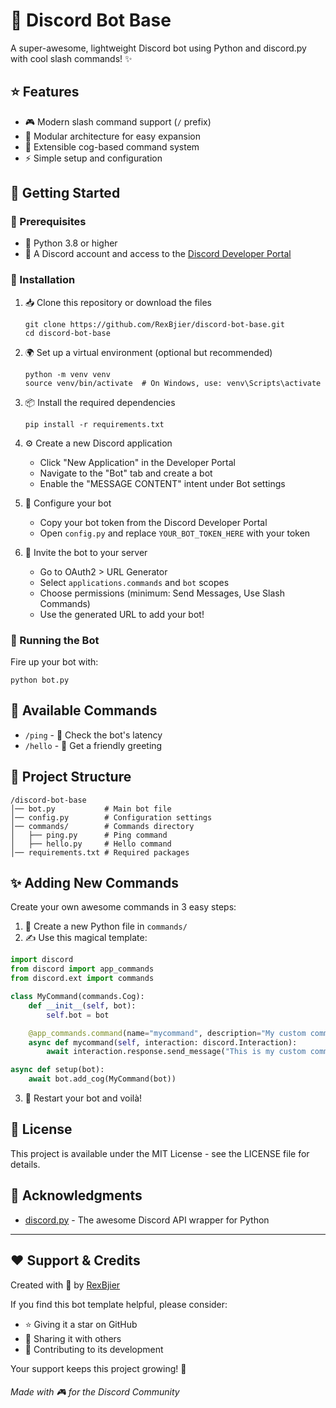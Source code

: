 # 🤖 Discord Bot Base

A super-awesome, lightweight Discord bot using Python and discord.py with cool slash commands! ✨

## ⭐ Features

- 🎮 Modern slash command support (`/` prefix)
- 🧩 Modular architecture for easy expansion
- 🔌 Extensible cog-based command system
- ⚡ Simple setup and configuration

## 🚀 Getting Started

### 📝 Prerequisites

- 🐍 Python 3.8 or higher
- 👾 A Discord account and access to the [Discord Developer Portal](https://discord.com/developers/applications)

### 🔧 Installation

1. 📥 Clone this repository or download the files
   ```
   git clone https://github.com/RexBjier/discord-bot-base.git
   cd discord-bot-base
   ```

2. 🌍 Set up a virtual environment (optional but recommended)
   ```
   python -m venv venv
   source venv/bin/activate  # On Windows, use: venv\Scripts\activate
   ```

3. 📦 Install the required dependencies
   ```
   pip install -r requirements.txt
   ```

4. ⚙️ Create a new Discord application
   - Click "New Application" in the Developer Portal
   - Navigate to the "Bot" tab and create a bot
   - Enable the "MESSAGE CONTENT" intent under Bot settings

5. 🔑 Configure your bot
   - Copy your bot token from the Discord Developer Portal
   - Open `config.py` and replace `YOUR_BOT_TOKEN_HERE` with your token

6. 🎉 Invite the bot to your server
   - Go to OAuth2 > URL Generator
   - Select `applications.commands` and `bot` scopes
   - Choose permissions (minimum: Send Messages, Use Slash Commands)
   - Use the generated URL to add your bot!

### 🎯 Running the Bot

Fire up your bot with:
```
python bot.py
```

## 💬 Available Commands

- `/ping` - 🏓 Check the bot's latency
- `/hello` - 👋 Get a friendly greeting

## 📁 Project Structure

```
/discord-bot-base 
│── bot.py           # Main bot file
│── config.py        # Configuration settings
│── commands/        # Commands directory
│   ├── ping.py      # Ping command
│   ├── hello.py     # Hello command
│── requirements.txt # Required packages
```

## ✨ Adding New Commands

Create your own awesome commands in 3 easy steps:

1. 📝 Create a new Python file in `commands/`
2. ✍️ Use this magical template:

```python
import discord
from discord import app_commands
from discord.ext import commands

class MyCommand(commands.Cog):
    def __init__(self, bot):
        self.bot = bot

    @app_commands.command(name="mycommand", description="My custom command description")
    async def mycommand(self, interaction: discord.Interaction):
        await interaction.response.send_message("This is my custom command! ✨")

async def setup(bot):
    await bot.add_cog(MyCommand(bot))
```

3. 🔄 Restart your bot and voilà!

## 📜 License

This project is available under the MIT License - see the LICENSE file for details.

## 🙏 Acknowledgments

- [discord.py](https://github.com/Rapptz/discord.py) - The awesome Discord API wrapper for Python

---

## ❤️ Support & Credits

Created with 💖 by [RexBjier](https://github.com/RexBjier)

If you find this bot template helpful, please consider:
- ⭐ Giving it a star on GitHub
- 🔄 Sharing it with others
- 🐛 Contributing to its development

Your support keeps this project growing! 🚀

###### Made with 🎮 for the Discord Community
